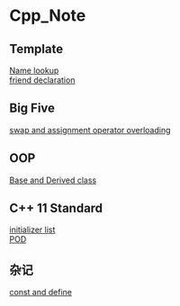 # Cpp_Note
## Template
[Name lookup](https://github.com/Conzxy/Cpp_Note/blob/master/CPPP/Template/Name%20lookup.md)<br>
[friend declaration](https://github.com/Conzxy/Cpp_Note/blob/master/CPPP/Template/class%20template%20friend%20declaration.md)<br>
## Big Five
[swap and assignment operator overloading](https://github.com/Conzxy/Cpp_Note/blob/master/CPPP/Big%20Five/assignment%20operator.md)

## OOP
[Base and Derived class](https://github.com/Conzxy/Cpp_Note/blob/master/CPPP/Object-oriented%20programming(OOP)/Base%20class%20and%20derived%20class.md)<br>

## C++ 11 Standard
[initializer list](https://github.com/Conzxy/Cpp_Note/blob/master/C%2B%2B11%20Standard/Initializer%20lists.md)<br>
[POD](https://github.com/Conzxy/Cpp_Note/blob/master/C%2B%2B11%20Standard/PO)<br>

## 杂记
[const and define](https://github.com/Conzxy/Cpp_Note/blob/master/const%E4%B8%8E%23define%E7%9A%84%E5%8C%BA%E5%88%AB.md)<br>
